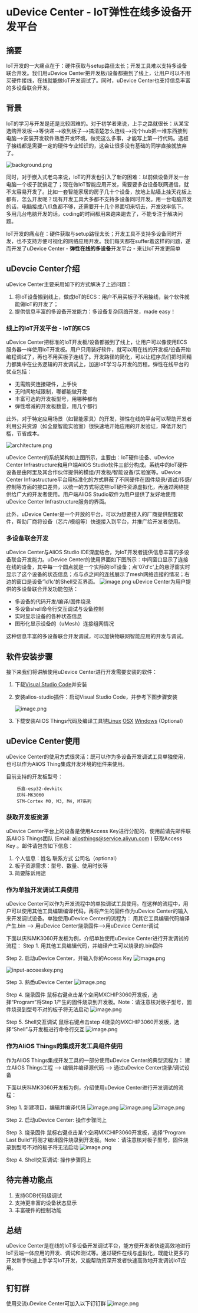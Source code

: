 # uDevice Center - IoT弹性在线多设备开发平台

## 摘要

IoT开发的一大痛点在于：硬件获取与setup路径太长；开发工具难以支持多设备联合开发。我们用uDevice Center把开发板/设备都搬到了线上，让用户可以不用买硬件接线，在线就能做IoT开发调试了。同时，uDevice Center也支持信息丰富的多设备联合开发。

## 背景

IoT的学习与开发是还是比较困难的。对于初学者来说，上手之路就很长：从某宝选购开发板--&gt;等快递--&gt;收到板子--&gt;搞清楚怎么连线--&gt;找个hub把一堆东西接到电脑--&gt;安装开发软件熟悉开发环境。做完这么多事，才能写上第一行代码。选板子接线都是需要一定的硬件专业知识的，这会让很多没有基础的同学直接就放弃了。

![background.png](https://img.alicdn.com/tfs/TB1C2ximiqAXuNjy1XdXXaYcVXa-1282-959.png)

同时，对于嵌入式老鸟来说，IoT的开发也引入了新的困难：以前做设备开发一台电脑一个板子就搞定了；现在做IoT智能应用开发，需要要多台设备联网通信，就不太容易开发了。比如一套智能家居的房子几十个设备，放地上贴墙上挂天花板上都有，怎么开发呢？现有开发工具大多都不支持多设备同时开发。用一台电脑开发的话，电脑接成八爪鱼都不够，还需要开十几个界面切来切去，开发效率低下。 多用几台电脑开发的话，coding的时间都用来跑来跑去了，不能专注于解决问题。

IoT开发的痛点在：硬件获取与setup路径太长；开发工具不支持多设备同时开发，也不支持方便可视化的网络应用开发。我们每天都在suffer着这样的问题，遂而开发了uDevice Center - **弹性在线的多设备**开发平台 - 来让IoT开发更简单

## uDevcie Center介绍

uDevice Center主要采用如下的方式解决了上述问题：

1. 将IoT设备搬到线上，做成IoT的ECS：用户不用买板子不用接线，装个软件就能做IoT的开发了；
2. 提供信息丰富的多设备开发能力：多设备复杂网络开发，made easy！

### 线上的IoT开发平台 - IoT的ECS

uDevice Center把标准的IoT开发板/设备都搬到了线上，让用户可以像使用ECS服务器一样使用IoT开发板。用户只用装好软件，就可以用在线的开发板/设备开始编程调试了，再也不用买板子连线了。开发路径的简化，可以让程序员们把时间精力都集中在业务逻辑的开发调试上，加速IoT学习与开发的历程。弹性在线平台的优点包括：

* 无需购买连接硬件，上手快
* 无时间地域限制，哪都能做开发
* 丰富可选的开发板型号，用哪种都有
* 弹性增减的开发板数量，用几个都行

此外，对于特定应用场景（如智能家具）的开发，弹性在线的平台可以帮助开发者利用公共资源（如全屋智能实验室）很快速地开始应用的开发验证，降低开发门槛，节省成本。

![architecture.png](https://img.alicdn.com/tfs/TB1hdFZoBfH8KJjy1XbXXbLdXXa-5791-3120.png)

uDevice Center的系统架构如上图所示，主要由：IoT硬件设备、uDevice Center Infrastructure和用户端AliOS Studio软件三部分构成。系统中的IoT硬件设备是由阿里及其合作伙伴提供的模组/开发板/智能设备/实验室等。uDevice Center Infrastructure平台用标准化的方式屏蔽了不同硬件在固件烧录/调试/传感/控制等方面的接口差异，以统一的方式将这些IoT硬件资源虚拟化，再通过网络提供给广大的开发者使用。用户端AliOS Studio软件为用户提供了友好地使用uDevice Center Infrastructure服务的界面。

此外，uDevice Center是一个开放的平台，可以为想要接入的厂商提供配套软件，帮助厂商将设备（芯片/模组等）快速接入到平台，并推广给开发者使用。

### 多设备联合开发

uDevice Center与AliOS Studio IDE深度结合，为IoT开发者提供信息丰富的多设备联合开发能力。uDevice Center的使用界面如下图所示：中间窗口显示了连接在线的设备，其中每一个圆点就是一个实际的IoT设备；点'07d'c'上的悬浮窗实时显示了这个设备的状态信息；点与点之间的连线展示了mesh网络连接的情况；右边的窗口是设备‘1d1c'的Shell交互界面。 ![image.png](https://img.alicdn.com/tfs/TB16t8ZoBfH8KJjy1XbXXbLdXXa-3999-2499.png) uDevice Center为用户提供的多设备联合开发功能包括：

* 多设备的代码开发/编译/固件烧录
* 多设备shell命令行交互调试与设备控制
* 实时显示设备的各种状态信息
* 图形化显示设备的（uMesh）连接组网情况

这种信息丰富的多设备联合开发调试，可以加快物联网智能应用的开发与调试。

## 软件安装步骤

接下来我们将讲解使用uDevice Center进行开发需要安装的软件：

1. 下载[Visual Studio Code](https://code.visualstudio.com/download)并安装
2. 安装alios-studio插件：启动Visual Studio Code，并参考下图步骤安装

   ![image.png](https://img.alicdn.com/tfs/TB1KoTCovDH8KJjy1XcXXcpdXXa-3974-2227.png)

3. 下载安装AliOS Things代码及编译工具链[Linux](https://github.com/alibaba/AliOS-Things/wiki/AliOS-Things-Linux-Environment-Setup)  [OSX](https://github.com/alibaba/AliOS-Things/wiki/AliOS-Things-MAC-Environment-Setup)  [Windows](https://github.com/alibaba/AliOS-Things/wiki/AliOS-Things-Windows-Environment-Setup) \(Optional）

## uDevice Center使用

uDevice Center的使用方式很灵活：既可以作为多设备开发调试工具单独使用，也可以作为AliOS Thing集成开发环境的组件来使用。

目前支持的开发板型号：

```text
    乐鑫-esp32-devkitc
    庆科-MK3060
    STM-Cortex M0, M3, M4, M7系列
```

### 获取开发板资源

uDevice Center平台上的设备是使用Access Key进行分配的，使用前请先邮件联系AliOS Things团队 \(Email: [aliosthings@service.aliyun.com](mailto:aliosthings@service.aliyun.com) \) 获取Access Key 。邮件请包含如下信息：

1. 个人信息：姓名   联系方式   公司名（optional）
2. 板子资源需求：型号、数量、使用时长等
3. 简要陈诉用途

### 作为单独开发调试工具使用

uDevice Center可以作为开发流程中的单独调试工具使用。在这样的流程中，用户可以使用其他工具编辑编译代码，再将产生的固件作为uDevice Center的输入来开发调试设备。单独使用uDevice Center的流程为： 用其它工具编辑代码编译产生.bin --&gt; 用uDevice Center烧录固件--&gt;用uDevice Center调试

下面以庆科MK3060开发板为例，介绍单独使用uDevice Center进行开发调试的流程： Step 1. 用其他工具编辑代码，并编译产生可以烧录的.bin固件

Step 2. 启动uDevice Center，并输入你的Access Key ![image.png](https://img.alicdn.com/tfs/TB1rADfoxrI8KJjy0FpXXb5hVXa-3999-2499.png)

![input-acceeskey.png](https://img.alicdn.com/tfs/TB1Y9j_or_I8KJjy1XaXXbsxpXa-3999-2508.png)

Step 3. 熟悉uDevice Center ![image.png](https://img.alicdn.com/tfs/TB17k_foxrI8KJjy0FpXXb5hVXa-3999-2497.png)

Step 4. 烧录固件 鼠标右键点击某个空闲MXCHIP3060开发板，选择“Program”将Step 1产生的固件烧录到开发板。Note：请注意核对板子型号，固件烧录到型号不对的板子将无法启动 ![image.png](https://img.alicdn.com/tfs/TB1OhvEovDH8KJjy1XcXXcpdXXa-3999-2499.png)

Step 5. Shell交互调试 鼠标右键点击step 4烧录的MXCHIP3060开发板，选择“Shell”与开发板进行命令行交互 ![image.png](https://img.alicdn.com/tfs/TB1sATfoxrI8KJjy0FpXXb5hVXa-3999-2499.png)

### 作为AliOS Things的集成开发工具组件使用

作为AliOS Things集成开发工具的一部分使用uDevice Center的典型流程为： 建立AliOS Things工程 --&gt; 编辑并编译源代码 --&gt; 通过uDevice Center烧录/调试设备

下面以庆科MK3060开发板为例，介绍使用uDevice Center进行开发调试的流程：

Step 1. 新建项目，编辑并编译代码 ![image.png](https://img.alicdn.com/tfs/TB1d24imiqAXuNjy1XdXXaYcVXa-3999-2499.png) ![image.png](https://img.alicdn.com/tfs/TB18Qn7or_I8KJjy1XaXXbsxpXa-3999-2499.png) ![image.png](https://img.alicdn.com/tfs/TB1QwdimiqAXuNjy1XdXXaYcVXa-3999-2499.png)

Step 2. 启动uDevice Center: 操作步骤同上

Step 3. 烧录固件 鼠标右键点击某个空闲MXCHIP3060开发板，选择“Program Last Build”将刚才编译固件烧录到开发板。Note：请注意核对板子型号，固件烧录到型号不对的板子将无法启动 ![image.png](https://img.alicdn.com/tfs/TB13pbEovDH8KJjy1XcXXcpdXXa-3999-2499.png)

Step 4. Shell交互调试: 操作步骤同上

## 待完善功能点

1. 支持GDB代码级调试
2. 支持更丰富的设备状态显示
3. 丰富硬件的控制功能

## 总结

uDevice Center是在线的IoT多设备开发调试平台，能方便开发者快速高效地进行IoT云端一体应用的开发、调试和测试等。通过硬件在线与虚拟化，既能让更多的开发新手快速上手学习IoT开发，又能帮助资深开发者快速高效地开发调试IoT应用。

## 钉钉群

使用交流uDevice Center可加入以下钉钉群 ![image.png](https://img.alicdn.com/tfs/TB1VuzJovDH8KJjy1XcXXcpdXXa-750-990.jpg)

